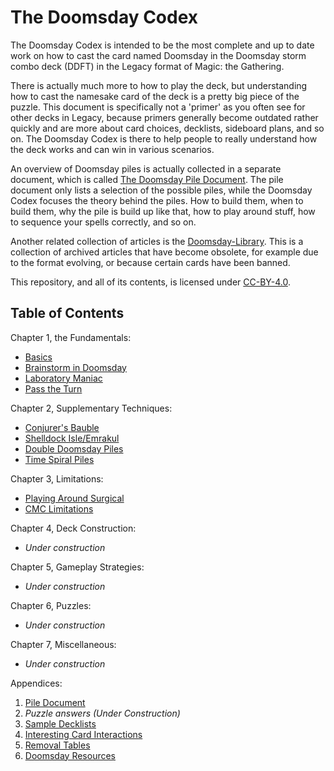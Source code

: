 # The Doomsday Codex

The Doomsday Codex is intended to be the most complete and up to date work on
how to cast the card named Doomsday in the Doomsday storm combo deck (DDFT) in
the Legacy format of Magic: the Gathering.

There is actually much more to how to play the deck, but understanding how to
cast the namesake card of the deck is a pretty big piece of the puzzle. This
document is specifically not a 'primer' as you often see for other decks in
Legacy, because primers generally become outdated rather quickly and are more
about card choices, decklists, sideboard plans, and so on. The Doomsday Codex is
there to help people to really understand how the deck works and can win in
various scenarios.

An overview of Doomsday piles is actually collected in a separate document,
which is called [The Doomsday Pile Document][10]. The pile document only lists a
selection of the possible piles, while the Doomsday Codex focuses the theory
behind the piles. How to build them, when to build them, why the pile is build
up like that, how to play around stuff, how to sequence your spells correctly,
and so on.

Another related collection of articles is the [Doomsday-Library][20]. This is a
collection of archived articles that have become obsolete, for example due to
the format evolving, or because certain cards have been banned.

This repository, and all of its contents, is licensed under [CC-BY-4.0][30].

[10]: http://ddft.wiki/pages-output/appendix/pile-doc
[20]: https://github.com/Bennotsi-MTG/Doomsday-Library
[30]: https://creativecommons.org/licenses/by/4.0/

## Table of Contents

Chapter 1, the Fundamentals:

- [Basics](http://ddft.wiki/pages-output/ch1/basics)
- [Brainstorm in Doomsday](http://ddft.wiki/pages-output/ch1/brainstorm)
- [Laboratory Maniac](http://ddft.wiki/pages-output/ch1/laboratory-maniac)
- [Pass the Turn](http://ddft.wiki/pages-output/ch1/pass-the-turn)

Chapter 2, Supplementary Techniques:

- [Conjurer's Bauble](http://ddft.wiki/pages-output/ch2/cb-piles)
- [Shelldock Isle/Emrakul](http://ddft.wiki/pages-output/ch2/shelldock-emrakul)
- [Double Doomsday Piles](http://ddft.wiki/pages-output/ch2/double-doomsday)
- [Time Spiral Piles](http://ddft.wiki/pages-output/ch2/doomsday-timespiral)

Chapter 3, Limitations:

- [Playing Around Surgical](http://ddft.wiki/pages-output/ch3/surgical)
- [CMC Limitations](http://ddft.wiki/pages-output/ch3/cmc_limits)

Chapter 4, Deck Construction:

- *Under construction*

Chapter 5, Gameplay Strategies:

- *Under construction*

Chapter 6, Puzzles:

- *Under construction*

Chapter 7, Miscellaneous:

- *Under construction*

Appendices:

1. [Pile Document](http://ddft.wiki/pages-output/appendix/pile-doc)
1. *Puzzle answers (Under Construction)*
1. [Sample Decklists](http://ddft.wiki/pages-output/appendix/Decklist)
1. [Interesting Card Interactions](http://ddft.wiki/pages-output/appendix/interesting-interactions)
1. [Removal Tables](http://ddft.wiki/pages-output/appendix/rem_table)
1. [Doomsday Resources](http://ddft.wiki/pages-output/appendix/external_resources)
